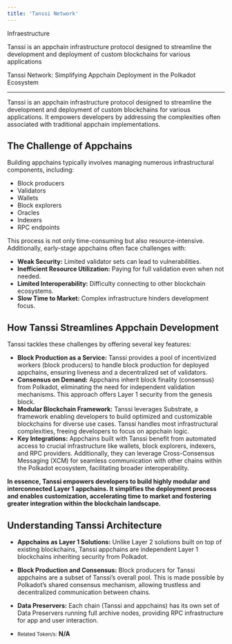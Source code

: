 ```yaml
---
title: 'Tanssi Network'
---
```

Infraestructure  

Tanssi is an appchain infrastructure protocol designed to streamline the development and deployment of custom blockchains for various applications

Tanssi Network: Simplifying Appchain Deployment in the Polkadot Ecosystem  

----------------------------------------------------------------------------

Tanssi is an appchain infrastructure protocol designed to streamline the development and deployment of custom blockchains for various applications. It empowers developers by addressing the complexities often associated with traditional appchain implementations.

The Challenge of Appchains
--------------------------

Building appchains typically involves managing numerous infrastructural components, including:

- Block producers
- Validators
- Wallets
- Block explorers
- Oracles
- Indexers
- RPC endpoints

This process is not only time-consuming but also resource-intensive. Additionally, early-stage appchains often face challenges with:

- **Weak Security:** Limited validator sets can lead to vulnerabilities.
- **Inefficient Resource Utilization:** Paying for full validation even when not needed.
- **Limited Interoperability:** Difficulty connecting to other blockchain ecosystems.
- **Slow Time to Market:** Complex infrastructure hinders development focus.

How Tanssi Streamlines Appchain Development
-------------------------------------------

Tanssi tackles these challenges by offering several key features:

- **Block Production as a Service:** Tanssi provides a pool of incentivized workers (block producers) to handle block production for deployed appchains, ensuring liveness and a decentralized set of validators.
- **Consensus on Demand:** Appchains inherit block finality (consensus) from Polkadot, eliminating the need for independent validation mechanisms. This approach offers Layer 1 security from the genesis block.
- **Modular Blockchain Framework:** Tanssi leverages Substrate, a framework enabling developers to build optimized and customizable blockchains for diverse use cases. Tanssi handles most infrastructural complexities, freeing developers to focus on appchain logic.
- **Key Integrations:** Appchains built with Tanssi benefit from automated access to crucial infrastructure like wallets, block explorers, indexers, and RPC providers. Additionally, they can leverage Cross-Consensus Messaging (XCM) for seamless communication with other chains within the Polkadot ecosystem, facilitating broader interoperability.

**In essence, Tanssi empowers developers to build highly modular and interconnected Layer 1 appchains. It simplifies the deployment process and enables customization, accelerating time to market and fostering greater integration within the blockchain landscape.**

Understanding Tanssi Architecture
---------------------------------

- **Appchains as Layer 1 Solutions:** Unlike Layer 2 solutions built on top of existing blockchains, Tanssi appchains are independent Layer 1 blockchains inheriting security from Polkadot.
- **Block Production and Consensus:** Block producers for Tanssi appchains are a subset of Tanssi’s overall pool. This is made possible by Polkadot’s shared consensus mechanism, allowing trustless and decentralized communication between chains.
- **Data Preservers:** Each chain (Tanssi and appchains) has its own set of Data Preservers running full archive nodes, providing RPC infrastructure for app and user interaction.

- <small>Related Token/s:</small> **N/A**
